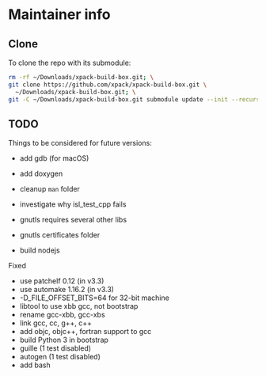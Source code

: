 # Maintainer info

## Clone

To clone the repo with its submodule:

```sh
rm -rf ~/Downloads/xpack-build-box.git; \
git clone https://github.com/xpack/xpack-build-box.git \
  ~/Downloads/xpack-build-box.git; \
git -C ~/Downloads/xpack-build-box.git submodule update --init --recursive 
```

## TODO

Things to be considered for future versions:

- add gdb (for macOS)
- add doxygen
- cleanup `man` folder
- investigate why isl_test_cpp fails
- gnutls requires several other libs
- gnutls certificates folder

- build nodejs

Fixed

- use patchelf 0.12 (in v3.3)
- use automake 1.16.2 (in v3.3)
- -D_FILE_OFFSET_BITS=64 for 32-bit machine
- libtool to use xbb gcc, not bootstrap
- rename gcc-xbb, gcc-xbs
- link gcc, cc, g++, c++
- add objc, objc++, fortran support to gcc
- build Python 3 in bootstrap
- guille (1 test disabled)
- autogen (1 test disabled)
- add bash
